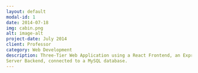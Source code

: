 ```yaml
---
layout: default
modal-id: 1
date: 2014-07-18
img: cabin.png
alt: image-alt
project-date: July 2014
client: Professor
category: Web Development
description: Three-Tier Web Application using a React Frontend, an Express Web
Server Backend, connected to a MySQL database.
---
```

